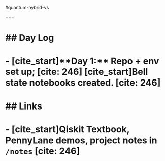\#quantum-hybrid-vs

===

# \## Day Log

# \- \[cite\_start]\*\*Day 1:\*\* Repo + env set up; \[cite: 246] \[cite\_start]Bell state notebooks created. \[cite: 246]

# 

# \## Links

# \- \[cite\_start]Qiskit Textbook, PennyLane demos, project notes in `/notes` \[cite: 246]

